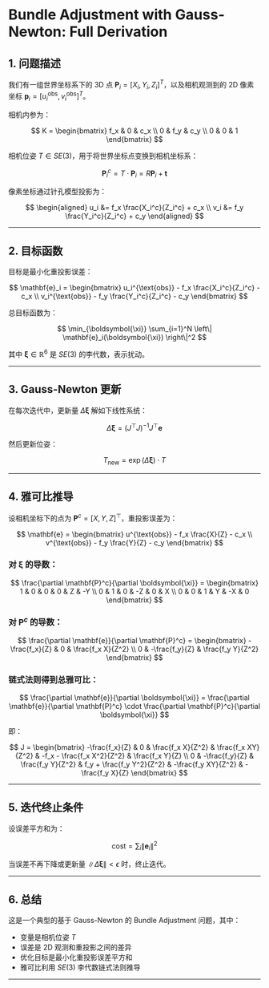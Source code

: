 # Bundle Adjustment with Gauss-Newton: Full Derivation

## 1. 问题描述

我们有一组世界坐标系下的 3D 点 $\mathbf{P}_i = [X_i, Y_i, Z_i]^T$，以及相机观测到的 2D 像素坐标 $\mathbf{p}_i = [u_i^{\text{obs}}, v_i^{\text{obs}}]^T$。

相机内参为：

$$
K = 
\begin{bmatrix}
f_x & 0 & c_x \\
0 & f_y & c_y \\
0 & 0 & 1
\end{bmatrix}
$$

相机位姿 $T \in SE(3)$，用于将世界坐标点变换到相机坐标系：

$$
\mathbf{P}_i^c = T \cdot \mathbf{P}_i = R \mathbf{P}_i + \mathbf{t}
$$

像素坐标通过针孔模型投影为：

$$
\begin{aligned}
u_i &= f_x \frac{X_i^c}{Z_i^c} + c_x \\
v_i &= f_y \frac{Y_i^c}{Z_i^c} + c_y
\end{aligned}
$$

---

## 2. 目标函数

目标是最小化重投影误差：

$$
\mathbf{e}_i = 
\begin{bmatrix}
u_i^{\text{obs}} - f_x \frac{X_i^c}{Z_i^c} - c_x \\
v_i^{\text{obs}} - f_y \frac{Y_i^c}{Z_i^c} - c_y
\end{bmatrix}
$$

总目标函数为：

$$
\min_{\boldsymbol{\xi}} \sum_{i=1}^N \left\| \mathbf{e}_i(\boldsymbol{\xi}) \right\|^2
$$

其中 $\boldsymbol{\xi} \in \mathbb{R}^6$ 是 $SE(3)$ 的李代数，表示扰动。

---

## 3. Gauss-Newton 更新

在每次迭代中，更新量 $\Delta \boldsymbol{\xi}$ 解如下线性系统：

$$
\Delta \boldsymbol{\xi} = (J^\top J)^{-1} J^\top \mathbf{e}
$$

然后更新位姿：

$$
T_{\text{new}} = \exp(\Delta \boldsymbol{\xi}) \cdot T
$$

---

## 4. 雅可比推导

设相机坐标下的点为 $\mathbf{P}^c = [X, Y, Z]^\top$，重投影误差为：

$$
\mathbf{e} =
\begin{bmatrix}
u^{\text{obs}} - f_x \frac{X}{Z} - c_x \\
v^{\text{obs}} - f_y \frac{Y}{Z} - c_y
\end{bmatrix}
$$

### 对 $\boldsymbol{\xi}$ 的导数：

$$
\frac{\partial \mathbf{P}^c}{\partial \boldsymbol{\xi}} = 
\begin{bmatrix}
1 & 0 & 0 & 0 & Z & -Y \\
0 & 1 & 0 & -Z & 0 & X \\
0 & 0 & 1 & Y & -X & 0
\end{bmatrix}
$$

### 对 $\mathbf{P}^c$ 的导数：

$$
\frac{\partial \mathbf{e}}{\partial \mathbf{P}^c} = 
\begin{bmatrix}
-\frac{f_x}{Z} & 0 & \frac{f_x X}{Z^2} \\
0 & -\frac{f_y}{Z} & \frac{f_y Y}{Z^2}
\end{bmatrix}
$$

### 链式法则得到总雅可比：

$$
\frac{\partial \mathbf{e}}{\partial \boldsymbol{\xi}} = 
\frac{\partial \mathbf{e}}{\partial \mathbf{P}^c} \cdot \frac{\partial \mathbf{P}^c}{\partial \boldsymbol{\xi}}
$$

即：

$$
J =
\begin{bmatrix}
-\frac{f_x}{Z} & 0 & \frac{f_x X}{Z^2} & \frac{f_x XY}{Z^2} & -f_x - \frac{f_x X^2}{Z^2} & \frac{f_x Y}{Z} \\
0 & -\frac{f_y}{Z} & \frac{f_y Y}{Z^2} & f_y + \frac{f_y Y^2}{Z^2} & -\frac{f_y XY}{Z^2} & -\frac{f_y X}{Z}
\end{bmatrix}
$$

---

## 5. 迭代终止条件

设误差平方和为：

$$
\text{cost} = \sum_i \| \mathbf{e}_i \|^2
$$

当误差不再下降或更新量 $\| \Delta \boldsymbol{\xi} \| < \epsilon$ 时，终止迭代。

---

## 6. 总结

这是一个典型的基于 Gauss-Newton 的 Bundle Adjustment 问题，其中：

- 变量是相机位姿 $T$
- 误差是 2D 观测和重投影之间的差异
- 优化目标是最小化重投影误差平方和
- 雅可比利用 $SE(3)$ 李代数链式法则推导

---
